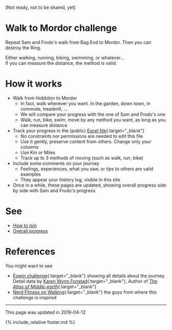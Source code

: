 \[Not ready, not to be shared, yet\]

# Walk to Mordor challenge

Repeat Sam and Frodo's walk from Bag End to Mordor. Then you can destroy the Ring.

Either walking, running, biking, swimming, or whatever...  
If you can measure the distance, the method is valid.

# How it works
* Walk from Hobbiton to Mordor
  * In fact, walk wherever you want. In the garden, down town, in commute, treadmill, ...
  * We will compare your progress with the one of Sam and Frodo's one
  * Walk, run, bike, swim, move by any method you want, as long as you can measure distance
* Track your progress in the (public) [Excel file](https://docs.google.com/spreadsheets/d/1oGzBmn3m_w-tq_c_vNhARID2xahvLd302_oWQIMN0hs/edit?usp=sharing){:target="_blank"}
  * No constraints nor permissions are needed to edit this file
  * Use it gently, preserve content from others. Change only *your columns*
  * Use Km or Miles
  * Track up to 3 methods of moving (such as walk, run, bike)
* Include some comments on your journey
  * Feelings, experiences, what you saw, or tips to others are valid examples
  * They appear your history log, visible in this site
* Once in a while, these pages are updated, showing overall progress side by side with Sam and Frodo's progress

# See
* [How to join](how-to-join.md)
* [Overall progress](progress.md)

# References
You might want to see
* [Éowin challenge](http://home.insightbb.com/~eowynchallenge/Walk/walk.html){:target="_blank"} showing all details about the journey.
Detail data by [Karen Wynn Fonstad](https://en.wikipedia.org/wiki/Karen_Wynn_Fonstad){:target="_blank"}, Author of [*The Atlas of Middle-earth*](https://www.worldcat.org/title/atlas-of-middle-earth/oclc/24142309){:target="_blank"}
* [Nerd Fitness on Walking](https://www.nerdfitness.com/blog/walking/){:target="_blank"} the guys from where this challenge is inspired

---
This page was updated in 2019-04-12

{% include_relative footer.md %}
